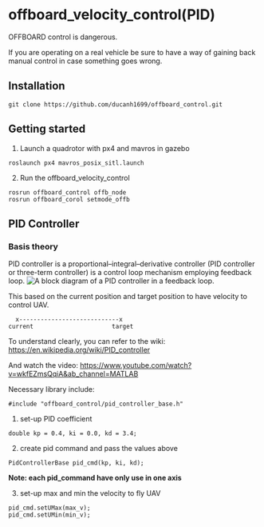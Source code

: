 # offboard_velocity_control(PID)
OFFBOARD control is dangerous.

If you are operating on a real vehicle be sure to have a way of gaining back manual control in case something goes wrong.

## Installation
```
git clone https://github.com/ducanh1699/offboard_control.git
```

## Getting started
1. Launch a quadrotor with px4 and mavros in gazebo 
```
roslaunch px4 mavros_posix_sitl.launch 
```

2. Run the offboard_velocity_control
```
rosrun offboard_control offb_node
rosrun offboard_corol setmode_offb
```

## PID Controller
### Basis theory

PID controller is a proportional–integral–derivative controller (PID controller or three-term controller) is a control loop mechanism employing feedback loop. 
![A block diagram of a PID controller in a feedback loop.](Picture1.png)

This based on the current position and target position to have velocity to control UAV. 
```
  x----------------------------x
current                      target
```
To understand clearly, you can refer to the wiki: https://en.wikipedia.org/wiki/PID_controller

And watch the video: https://www.youtube.com/watch?v=wkfEZmsQqiA&ab_channel=MATLAB

Necessary library include:
```
#include "offboard_control/pid_controller_base.h"
```
1. set-up PID coefficient
```
double kp = 0.4, ki = 0.0, kd = 3.4;
```

2. create pid command and pass the values above 
```
PidControllerBase pid_cmd(kp, ki, kd);
```
**Note: each pid_command have only use in one axis**

3. set-up max and min the velocity to fly UAV
```
pid_cmd.setUMax(max_v);
pid_cmd.setUMin(min_v);
```

